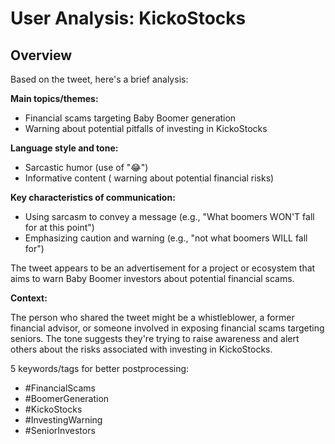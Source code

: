 # User Analysis: KickoStocks

## Overview

Based on the tweet, here's a brief analysis:

**Main topics/themes:**

* Financial scams targeting Baby Boomer generation
* Warning about potential pitfalls of investing in KickoStocks

**Language style and tone:**

* Sarcastic humor (use of "😂")
* Informative content ( warning about potential financial risks)

**Key characteristics of communication:**

* Using sarcasm to convey a message (e.g., "What boomers WON'T fall for at this point")
* Emphasizing caution and warning (e.g., "not what boomers WILL fall for")

The tweet appears to be an advertisement for a project or ecosystem that aims to warn Baby Boomer investors about potential financial scams.

**Context:**

The person who shared the tweet might be a whistleblower, a former financial advisor, or someone involved in exposing financial scams targeting seniors. The tone suggests they're trying to raise awareness and alert others about the risks associated with investing in KickoStocks.

5 keywords/tags for better postprocessing:

* #FinancialScams
* #BoomerGeneration
* #KickoStocks
* #InvestingWarning
* #SeniorInvestors